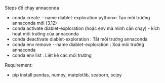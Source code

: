 Steps để chạy annaconda
- conda create --name diablet-exploration python=<version>: Tạo môi trường annaconda mới (3.12)
- conda activate diablet-exploration (hoặc env mà mình cần chạy) - kích hoạt môi trường <env> của annaconda
- conda deactivate diablet-exploration : Tắt môi trường annaconda
- conda env remove --name diablet-exploration : Xoá môi trường <env> annaconda
- conda env list : Liệt kê các môi trường

Requirement:
- pip install pandas, numpy, matplotlib, seaborn, scipy
